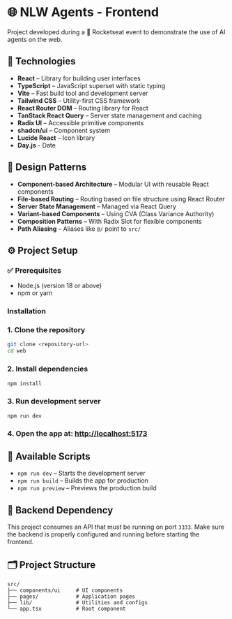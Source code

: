 # 🌐 NLW Agents - Frontend

Project developed during a 🚀 Rocketseat event to demonstrate the use of AI agents on the web.

## 🧰 Technologies

- **React** – Library for building user interfaces
- **TypeScript** – JavaScript superset with static typing
- **Vite** – Fast build tool and development server
- **Tailwind CSS** – Utility-first CSS framework
- **React Router DOM** – Routing library for React
- **TanStack React Query** – Server state management and caching
- **Radix UI** – Accessible primitive components
- **shadcn/ui** – Component system
- **Lucide React** – Icon library
- **Day.js** - Date

## 🧱 Design Patterns

- **Component-based Architecture** – Modular UI with reusable React components
- **File-based Routing** – Routing based on file structure using React Router
- **Server State Management** – Managed via React Query
- **Variant-based Components** – Using CVA (Class Variance Authority)
- **Composition Patterns** – With Radix Slot for flexible components
- **Path Aliasing** – Aliases like `@/` point to `src/`

## ⚙️ Project Setup

### ✅ Prerequisites

- Node.js (version 18 or above)
- npm or yarn

### Installation

### 1. Clone the repository

```bash
git clone <repository-url>
cd web
```

### 2. Install dependencies

```bash
npm install
```

### 3. Run development server

```bash
npm run dev
```

### 4. Open the app at: [http://localhost:5173](http://localhost:5173)

## 📜 Available Scripts

- `npm run dev` – Starts the development server
- `npm run build` – Builds the app for production
- `npm run preview` – Previews the production build

## 🔗 Backend Dependency

This project consumes an API that must be running on port `3333`. Make sure the backend is properly configured and running before starting the frontend.

## 🗂️ Project Structure

```
src/
├── components/ui     # UI components
├── pages/            # Application pages
├── lib/              # Utilities and configs
└── app.tsx           # Root component
```